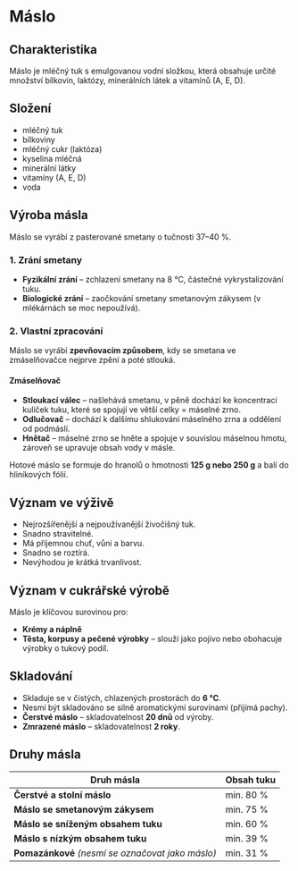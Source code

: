 # Máslo

## Charakteristika

Máslo je mléčný tuk s emulgovanou vodní složkou, která obsahuje určité množství bílkovin, laktózy, minerálních látek a vitamínů (A, E, D).

## Složení

- mléčný tuk
- bílkoviny
- mléčný cukr (laktóza)
- kyselina mléčná
- minerální látky
- vitamíny (A, E, D)
- voda

## Výroba másla

Máslo se vyrábí z pasterované smetany o tučnosti 37–40 %.

### 1. Zrání smetany

- **Fyzikální zrání** – zchlazení smetany na 8 °C, částečné vykrystalizování tuku.
- **Biologické zrání** – zaočkování smetany smetanovým zákysem (v mlékárnách se moc nepoužívá).

### 2. Vlastní zpracování

Máslo se vyrábí **zpevňovacím způsobem**, kdy se smetana ve zmáselňovačce nejprve zpění a poté stlouká.

#### **Zmáselňovač**

- **Stloukací válec** – našlehává smetanu, v pěně dochází ke koncentraci kuliček tuku, které se spojují ve větší celky = máselné zrno.
- **Odlučovač** – dochází k dalšímu shlukování máselného zrna a oddělení od podmáslí.
- **Hnětač** – máselné zrno se hněte a spojuje v souvislou máselnou hmotu, zároveň se upravuje obsah vody v másle.

Hotové máslo se formuje do hranolů o hmotnosti **125 g nebo 250 g** a balí do hliníkových fólií.

## Význam ve výživě

- Nejrozšířenější a nejpoužívanější živočišný tuk.
- Snadno stravitelné.
- Má příjemnou chuť, vůni a barvu.
- Snadno se roztírá.
- Nevýhodou je krátká trvanlivost.

## Význam v cukrářské výrobě

Máslo je klíčovou surovinou pro:

- **Krémy a náplně**
- **Těsta, korpusy a pečené výrobky** – slouží jako pojivo nebo obohacuje výrobky o tukový podíl.

## Skladování

- Skladuje se v čistých, chlazených prostorách do **6 °C**.
- Nesmí být skladováno se silně aromatickými surovinami (přijímá pachy).
- **Čerstvé máslo** – skladovatelnost **20 dnů** od výroby.
- **Zmrazené máslo** – skladovatelnost **2 roky**.

## Druhy másla

| Druh másla                                        | Obsah tuku |
| ------------------------------------------------- | ---------- |
| **Čerstvé a stolní máslo**                        | min. 80 %  |
| **Máslo se smetanovým zákysem**                   | min. 75 %  |
| **Máslo se sníženým obsahem tuku**                | min. 60 %  |
| **Máslo s nízkým obsahem tuku**                   | min. 39 %  |
| **Pomazánkové** _(nesmí se označovat jako máslo)_ | min. 31 %  |


